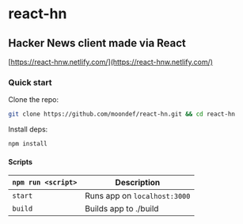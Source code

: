 # react-hn
## Hacker News client made via React

[https://react-hnw.netlify.com/](https://react-hnw.netlify.com/)

### Quick start
Clone the repo:
```bash
git clone https://github.com/moondef/react-hn.git && cd react-hn
```

Install deps:
```bash
npm install
```

#### Scripts
| `npm run <script>` | Description                  |
| ------------------ | ---------------------------- |
| `start`            | Runs app on `localhost:3000` |
| `build`            | Builds app to ./build        |